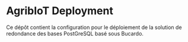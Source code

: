 # AgribIoT Deployment

Ce dépôt contient la configuration pour le déploiement de la solution de redondance des bases PostGreSQL basé sous Bucardo.